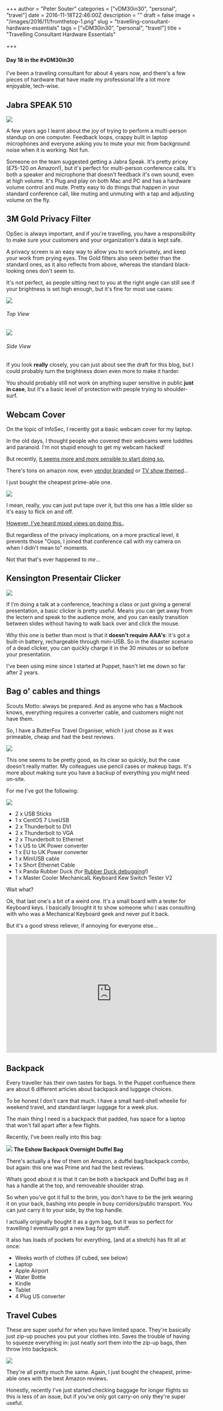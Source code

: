 +++
author = "Peter Souter"
categories = ["vDM30in30", "personal", "travel"]
date = 2016-11-18T22:46:00Z
description = ""
draft = false
image = "/images/2016/11/fromthetop-1.png"
slug = "travelling-consultant-hardware-essentials"
tags = ["vDM30in30", "personal", "travel"]
title = "Travelling Consultant Hardware Essentials"

+++

#### Day 18 in the #vDM30in30

I've been a traveling consultant for about 4 years now, and there's a few pieces of hardware that have made my professional life a lot more enjoyable, tech-wise.

## Jabra SPEAK 510 
![](/content/images/2016/11/Jabra_Speak_510_01.png)

A few years ago I learnt about the joy of trying to perform a multi-person standup on one computer. Feedback loops, crappy built in laptop microphones and everyone asking you to mute your mic from background noise when it is working. Not fun.

Someone on the team suggested getting a Jabra Speak. It's pretty pricey (£75-120 on Amazon!), but it's perfect for multi-person conference calls. It's both a speaker and microphone that doesn't feedback it's own sound, even at high volume. It's Plug and play on both Mac and PC and has a hardware volume control and mute. Pretty easy to do things that happen in your standard conference call, like muting and unmuting with a tap and adjusting volume on the fly. 

## 3M Gold Privacy Filter

OpSec is always important, and if you're travelling, you have a responsibility to make sure your customers and your organization's data is kept safe. 

A privacy screen is an easy way to allow you to work privately, and keep your work from prying eyes. The Gold filters also seem better than the standard ones, as it also reflects from above, whereas the standard black-looking ones don't seem to.

It's not perfect, as people sitting next to you at the right angle can still see if your brightness is set high enough, but it's fine for most use cases:

![](/content/images/2016/11/fromthetop.png)
###### Top View

![](/content/images/2016/11/2016-11-25-23.47.29-2.jpg)
###### Side View

If you look __really__ closely, you can just about see the draft for this blog, but I could probably turn the brightness down even more to make it harder.

You should probably still not work on anything super sensitive in public **just in case**, but it's a basic level of protection with people trying to shoulder-surf. 

## Webcam Cover

On the topic of InfoSec, I recently got a basic webcam cover for my laptop.

In the old days, I thought people who covered their webcams were luddites and paranoid. I'm not stupid enough to get my webcam hacked!

But recently, [it seems more and more sensible to start doing so.](https://twitter.com/topherolson/status/745294977064828929)

There's tons on amazon now, even [vendor branded](https://twitter.com/trendmicrobnl/status/662278194414927873) or [TV show themed](https://twitter.com/itsthechampagne/status/727563423404412930)...

I just bought the cheapest prime-able one.

![](/content/images/2016/11/webcam-slider.png)

I mean, really, you can just put tape over it, but this one has a little slider so it's easy to flick on and off.

[However, I've heard mixed views on doing this.](https://blog.mozilla.org/internetcitizen/2016/10/25/webcam-cover-privacy/). 

But regardless of the privacy implications, 
on a more practical level, it prevents those "Oops, I joined that conference call with my camera on when I didn't mean to" moments.

Not that that's ever happened to _me_...

## Kensington Presentair Clicker

![](/content/images/2016/11/clicker.png)

If I'm doing a talk at a conference, teaching a class or just giving a general presentation, a basic clicker is pretty useful. Means you can get away from the lectern and speak to the audience more, and you can easily transition between slides without having to walk back over and click the mouse.

Why this one is better than most is that it **doesn't require AAA's**: it's got a built-in battery, rechargeable through mini-USB. So in the disaster scenario of a dead clicker, you can quickly charge it in the 30 minutes or so before your presentation. 

I've been using mine since I started at Puppet, hasn't let me down so far after 2 years.

## Bag o' cables and things

Scouts Motto: always be prepared. And as anyone who has a Macbook knows, everything requires a converter cable, and customers might not have them.

So, I have a ButterFox Travel Organiser, which I just chose as it was primeable, cheap and had the best reviews.

![](/content/images/2016/11/case.jpg)

This one seems to be pretty good, as its clear so quickly, but the case doesn't really matter. My colleagues use pencil cases or makeup bags. It's more about making sure you have a backup of everything you might need on-site.

For me I've got the following:

![](/content/images/2016/11/case.png)

* 2 x USB Sticks 
* 1 x CentOS 7 LiveUSB
* 2 x Thunderbolt to DVI
* 2 x Thunderbolt to VGA
* 2 x Thunderbolt to Ethernet
* 1 x US to UK Power converter
* 1 x EU to UK Power converter
* 1 x MiniUSB cable
* 1 x Short Ethernet Cable
* 1 x Panda Rubber Duck (for [Rubber Duck debugging](https://en.wikipedia.org/wiki/Rubber_duck_debugging)!) 
* 1 x Master Cooler MechanicalL Keyboard Kew Switch Tester V2

Wait what?

Ok, that last one's a bit of a weird one. It's a small board with a tester for Keyboard keys. I basically brought it to show someone who I was consulting with who was a Mechanical Keyboard geek and never put it back.

But it's a good stress reliever, if annoying for everyone else...
<iframe width="560" height="315" src="https://www.youtube.com/embed/zH9Vh01Ibhs" frameborder="0" allowfullscreen></iframe>

## Backpack

Every traveller has their own tastes for bags. In the Puppet confluence there are about 6 different articles about backpack and luggage choices.

To be honest I don't care that much. I have a small hard-shell wheelie for weekend travel, and standard larger luggage for a week plus. 

The main thing I need is a backpack that padded, has space for a laptop that won't fall apart after a few flights.

Recently, I've been really into this bag:

![](/content/images/2016/11/duffelbag.jpeg)
**The Eshow Backpack Overnight Duffel Bag**

There's actually a few of them on Amazon, a duffel bag/backpack combo, but again: this one was Prime and had the best reviews.

Whats good about it is that it can be both a backpack and Duffel bag as it has a handle at the top, and removeable shoulder strap. 

So when you've got it full to the brim, you don't have to be the jerk wearing it on your back, bashing into people in busy corridors/public transport. You can just carry it to your side, by the top handle.

I actually originally bought it as a gym bag, but it was so perfect for travelling I eventually got a new bag for gym stuff. 

It also has loads of pockets for everything, (and at a stretch) has fit all at once:

* Weeks worth of clothes (if cubed, see below)
* Laptop
* Apple Airport
* Water Bottle
* Kindle
* Tablet
* 4 Plug US converter

## Travel Cubes

These are super useful for when you have limited space. They're basically just zip-up pouches you put your clothes into. Saves the trouble of having to squeeze everything in: just neatly sort them into the zip-up bags, then throw into backpack.

![](/content/images/2016/11/91E61rx7-zL._SL1500_.jpg)

They're all pretty much the same. Again, I just bought the cheapest, prime-able ones with the best Amazon reviews.

Honestly, recently I've just started checking baggage for longer flights so this is less of an issue, but if you've only got carry-on only they're super useful.